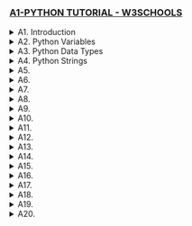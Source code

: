 ### [A1-PYTHON TUTORIAL - W3SCHOOLS](/courses/A1.md)

<details>
  <summary>A1. Introduction </summary>

# Check python version

```py
python --version
```

# Print out value

```py
print("Hello, World!")
```

# Python Comments

```py
#This is a comment
print("Hello, World!")
```

```py
#This is a comment
#written in
#more than just one line
print("Hello, World!")
```

```py
"""
This is a comment
written in
more than just one line
"""
print("Hello, World!")
```

</details>

<details>
  <summary>A2. Python Variables </summary>

# Example 1

```py
x = 5
y = "John"
print(x)
print(y)
```

```py
# 5
# John
```

# Type Casting

```py
x = str(3)    # x will be '3'
y = int(3)    # y will be 3
z = float(3)  # z will be 3.0
```

```py
# 3
# 3
# 3.0
```

# Get Data Type

```py
x = 5
y = "John"
print(type(x))
print(type(y))
```

```py
# <class 'int'>
# <class 'str'>
```

# Many Values to Multiple Variables

```py
x, y, z = "Orange", "Banana", "Cherry"
print(x)
print(y)
print(z)
```

```py
# Orange
# Banana
# Cherry
```

# One Value to Multiple Variables

```py
x = y = z = "Orange"
print(x)
print(y)
print(z)
```

```py
# Orange
# Orange
# Orange
```

# Unpack a Collection

```py
fruits = ["apple", "banana", "cherry"]
x, y, z = fruits
print(x)
print(y)
print(z)
```

```py
# apple
# banana
# cherry
```

# Output Variables

```py
x = "Python"
y = "is"
z = "awesome"
print(x, y, z)
```

```py
# Python is awesome
```

```py
x = "Python "
y = "is "
z = "awesome"
print(x + y + z)
```

```py
# Python is awesome
```

# Global Variables

```py
x = "awesome"

def myfunc():
  print("Python is " + x)

myfunc()
```

```py
# Python is awesome
```

# Local Variable

```py
x = "awesome"

def myfunc():
  x = "fantastic"
  print("Python is " + x)

myfunc()

print("Python is " + x)
```

```py
# Python is fantastic
# Python is awesome
```

# The global Keyword

```py
x = "awesome"

def myfunc():
  global x
  x = "fantastic"

myfunc()

print("Python is " + x)
```

```py
# Python is fantastic
```

</details>

<details>
  <summary>A3. Python Data Types </summary>

# Built-in Data Types

```py
Text Type:	    str
Numeric Types:	int, float, complex
Sequence Types:	list, tuple, range
Mapping Type:	  dict
Set Types:	    set, frozenset
Boolean Type:	  bool
Binary Types:	  bytes, bytearray, memoryview
None Type:	    NoneType
```

# Get Data Type

```py
x = 5
print(type(x))
```

```py
# <class 'int'>
```

# Set String Type

```py
x = "Hello World"
```

```py
x = str("Hello World")
```

# Set Integer Type

```py
x = 20
```

```py
x = int(20)
```

# Set Float Type

```py
x = 20.5
```

```py
x = float(20.5)
```

# Set Complex Type

```py
x = 1j
```

```py
x = complex(1j)
```

# Set List Type

```py
x = ["apple", "banana", "cherry"]
```

```py
x = list(("apple", "banana", "cherry"))
```

# Set Tuple Type

```py
x = ("apple", "banana", "cherry")
```

```py
x = tuple(("apple", "banana", "cherry"))
```

# Set Range Type

```py
x = range(6)
```

# Set Dictionary Type

```py
x = {"name" : "John", "age" : 36}
```

```py
x = dict(name="John", age=36)
```

# Set Set Type

```py
x = {"apple", "banana", "cherry"}
```

```py
x = set(("apple", "banana", "cherry"))
```

# Set FrozenSet Type

```py
x = frozenset({"apple", "banana", "cherry"})
```

```py
x = frozenset(("apple", "banana", "cherry"))
```

# Set Bool Type

```py
x = True
```

```py
x = bool(5)
```

# Set Bytes Type

```py
x = b"Hello"
```

```py
x = bytes(5)
```

# Set ByteArray Type

```py
x = bytearray(5)
```

# Set Memoryview Type

```py
x = memoryview(bytes(5))
```

# Set None Type

```py
x = None
```

</details>

<details>
  <summary>A4. Python Strings </summary>

# Example 1 -

```py

```

```py

```

```py

```

```py

```

```py

```

```py

```

</details>

<details>
  <summary>A5.  </summary>

# Example 1 -

```py

```

```py

```

```py

```

```py

```

```py

```

```py

```

</details>

<details>
  <summary>A6.  </summary>

# Example 1 -

```py

```

```py

```

```py

```

```py

```

```py

```

```py

```

</details>

<details>
  <summary>A7.  </summary>

# Example 1 -

```py

```

```py

```

```py

```

```py

```

```py

```

```py

```

</details>

<details>
  <summary>A8.  </summary>

# Example 1 -

```py

```

```py

```

```py

```

```py

```

```py

```

```py

```

</details>

<details>
  <summary>A9.  </summary>

# Example 1 -

```py

```

```py

```

```py

```

```py

```

```py

```

```py

```

</details>

<details>
  <summary>A10.  </summary>

# Example 1 -

```py

```

```py

```

```py

```

```py

```

```py

```

```py

```

</details>

<details>
  <summary>A11.  </summary>

# Example 1 -

```py

```

```py

```

```py

```

```py

```

```py

```

```py

```

</details>

<details>
  <summary>A12.  </summary>

# Example 1 -

```py

```

```py

```

```py

```

```py

```

```py

```

```py

```

</details>

<details>
  <summary>A13.  </summary>

# Example 1 -

```py

```

```py

```

```py

```

```py

```

```py

```

```py

```

</details>

<details>
  <summary>A14.  </summary>

# Example 1 -

```py

```

```py

```

```py

```

```py

```

```py

```

```py

```

</details>

<details>
  <summary>A15.  </summary>

# Example 1 -

```py

```

```py

```

```py

```

```py

```

```py

```

```py

```

</details>

<details>
  <summary>A16.  </summary>

# Example 1 -

```py

```

```py

```

```py

```

```py

```

```py

```

```py

```

</details>

<details>
  <summary>A17.  </summary>

# Example 1 -

```py

```

```py

```

```py

```

```py

```

```py

```

```py

```

</details>

<details>
  <summary>A18.  </summary>

# Example 1 -

```py

```

```py

```

```py

```

```py

```

```py

```

```py

```

</details>

<details>
  <summary>A19.  </summary>

# Example 1 -

```py

```

```py

```

```py

```

```py

```

```py

```

```py

```

</details>

<details>
  <summary>A20.  </summary>

# Example 1 -

```py

```

```py

```

```py

```

```py

```

```py

```

```py

```

</details>
